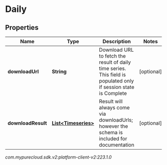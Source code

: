 # Daily


## Properties

| Name | Type | Description | Notes |
| ------------ | ------------- | ------------- | ------------- |
| **downloadUrl** | **String** | Download URL to fetch the result of daily time series. This field is populated only if session state is Complete |  [optional] |
| **downloadResult** | [**List&lt;Timeseries&gt;**](Timeseries) | Result will always come via downloadUrls; however the schema is included for documentation |  [optional] |




_com.mypurecloud.sdk.v2:platform-client-v2:223.1.0_
